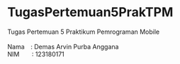 # TugasPertemuan5PrakTPM
Tugas Pertemuan 5 Praktikum Pemrograman Mobile<br><br>
Nama&emsp;: Demas Arvin Purba Anggana<br>
NIM&emsp;&emsp;: 123180171
